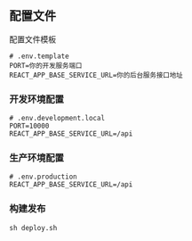 ## 配置文件

配置文件模板

```
# .env.template
PORT=你的开发服务端口
REACT_APP_BASE_SERVICE_URL=你的后台服务接口地址
```

### 开发环境配置

```
# .env.development.local
PORT=10000
REACT_APP_BASE_SERVICE_URL=/api
```

### 生产环境配置

```
# .env.production
REACT_APP_BASE_SERVICE_URL=/api
```

### 构建发布

```
sh deploy.sh
```

